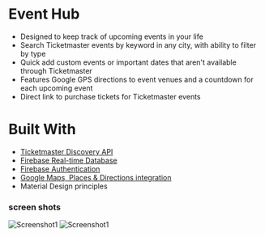 # Event Hub
  - Designed to keep track of upcoming events in your life
  - Search Ticketmaster events by keyword in any city, with ability to filter by type
  - Quick add custom events or important dates that aren't available through Ticketmaster
  - Features Google GPS directions to event venues and a countdown for each upcoming event
  - Direct link to purchase tickets for Ticketmaster events

# Built With
  - [Ticketmaster Discovery API](https://developer.ticketmaster.com/products-and-docs/apis/discovery-api/v2/)
  - [Firebase Real-time Database](https://firebase.google.com/)
  - [Firebase Authentication](https://firebase.google.com/)
  - [Google Maps, Places & Directions integration](https://developers.google.com/android/)
  - Material Design principles 

### screen shots

![Screenshot1](https://github.com/ddiiorio/event-hub/blob/master/app/src/screens1.jpg)
![Screenshot1](https://github.com/ddiiorio/event-hub/blob/master/app/src/screens2.jpg)
